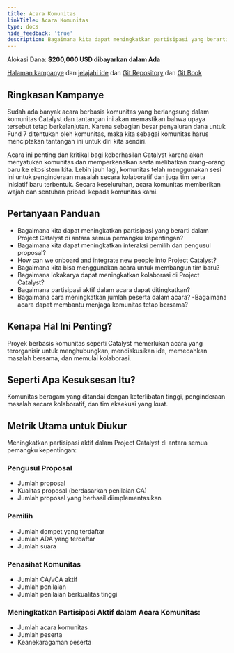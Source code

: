 ```yaml
---
title: Acara Komunitas
linkTitle: Acara Komunitas
type: docs
hide_feedback: 'true'
description: Bagaimana kita dapat meningkatkan partisipasi yang berarti di antara komunitas dalam 6 bulan ke depan?
---
```


Alokasi Dana: **$200,000 USD dibayarkan dalam Ada**

[Halaman kampanye](https://cardano.ideascale.com/a/campaign-home/26234) dan [jelajahi ide](https://cardano.ideascale.com/a/ideas/top/campaign-filter/byids/campaigns/26234/stage/unspecified) dan [Git Repository](https://github.com/Catalyst-Challenges/F7-Community-Events) dan [Git Book](https://quality-assurance-dao.gitbook.io/catalyst-fund-7-challenges/fund-7/community-events)

## Ringkasan Kampanye

Sudah ada banyak acara berbasis komunitas yang berlangsung dalam komunitas Catalyst dan tantangan ini akan memastikan bahwa upaya tersebut tetap berkelanjutan. Karena sebagian besar penyaluran dana untuk Fund 7 ditentukan oleh komunitas, maka kita sebagai komunitas harus menciptakan tantangan ini untuk diri kita sendiri.

Acara ini penting dan kritikal bagi keberhasilan Catalyst karena akan menyatukan komunitas dan memperkenalkan serta melibatkan orang-orang baru ke ekosistem kita. Lebih jauh lagi, komunitas telah menggunakan sesi ini untuk penginderaan masalah secara kolaboratif dan juga tim serta inisiatif baru terbentuk. Secara keseluruhan, acara komunitas memberikan wajah dan sentuhan pribadi kepada komunitas kami.

## Pertanyaan Panduan

- Bagaimana kita dapat meningkatkan partisipasi yang berarti dalam Project Catalyst di antara semua pemangku kepentingan?
- Bagaimana kita dapat meningkatkan interaksi pemilih dan pengusul proposal?
- How can we onboard and integrate new people into Project Catalyst?
- Bagaimana kita bisa menggunakan acara untuk membangun tim baru?
- Bagaimana lokakarya dapat meningkatkan kolaborasi di Project Catalyst?
- Bagaimana partisipasi aktif dalam acara dapat ditingkatkan?
- Bagaimana cara meningkatkan jumlah peserta dalam acara? -Bagaimana acara dapat membantu menjaga komunitas tetap bersama?

## Kenapa Hal Ini Penting?

Proyek berbasis komunitas seperti Catalyst memerlukan acara yang terorganisir untuk menghubungkan, mendiskusikan ide, memecahkan masalah bersama, dan memulai kolaborasi.

## Seperti Apa Kesuksesan Itu?

Komunitas beragam yang ditandai dengan keterlibatan tinggi, penginderaan masalah secara kolaboratif, dan tim eksekusi yang kuat.

## Metrik Utama untuk Diukur

Meningkatkan partisipasi aktif dalam Project Catalyst di antara semua pemangku kepentingan:

### Pengusul Proposal

- Jumlah proposal
- Kualitas proposal (berdasarkan penilaian CA)
- Jumlah proposal yang berhasil diimplementasikan

### Pemilih

- Jumlah dompet yang terdaftar
- Jumlah ADA yang terdaftar
- Jumlah suara

### Penasihat Komunitas

- Jumlah CA/vCA aktif
- Jumlah penilaian
- Jumlah penilaian berkualitas tinggi

### Meningkatkan Partisipasi Aktif dalam Acara Komunitas:

- Jumlah acara komunitas
- Jumlah peserta
- Keanekaragaman peserta
